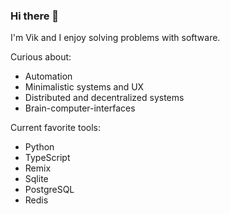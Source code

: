 ### Hi there 👋

I'm Vik and I enjoy solving problems with software.

Curious about:

- Automation
- Minimalistic systems and UX
- Distributed and decentralized systems
- Brain-computer-interfaces



Current favorite tools:
- Python
- TypeScript
- Remix
- Sqlite
- PostgreSQL
- Redis

<!--
**kivS/kivS** is a ✨ _special_ ✨ repository because its `README.md` (this file) appears on your GitHub profile.

Here are some ideas to get you started:

- 🔭 I’m currently working on ...
- 🌱 I’m currently learning ...
- 👯 I’m looking to collaborate on ...
- 🤔 I’m looking for help with ...
- 💬 Ask me about ...
- 📫 How to reach me: ...
- 😄 Pronouns: ...
- ⚡ Fun fact: ...
-->

